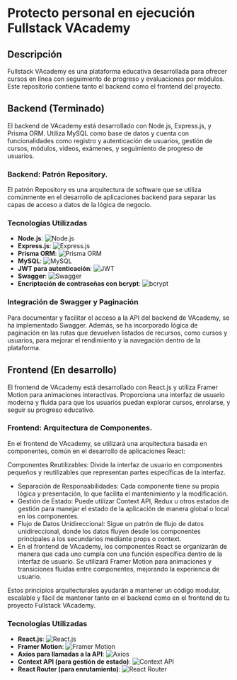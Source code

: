 # Protecto personal en ejecución Fullstack VAcademy

## Descripción

Fullstack VAcademy es una plataforma educativa desarrollada para ofrecer cursos en línea con seguimiento de progreso y evaluaciones por módulos. Este repositorio contiene tanto el backend como el frontend del proyecto.

## Backend (Terminado)

El backend de VAcademy está desarrollado con Node.js, Express.js, y Prisma ORM. Utiliza MySQL como base de datos y cuenta con funcionalidades como registro y autenticación de usuarios, gestión de cursos, módulos, videos, exámenes, y seguimiento de progreso de usuarios.

### Backend: Patrón Repository.

El patrón Repository es una arquitectura de software que se utiliza comúnmente en el desarrollo de aplicaciones backend para separar las capas de acceso a datos de la lógica de negocio. 

### Tecnologías Utilizadas

- **Node.js**: ![Node.js](https://img.shields.io/badge/Node.js-339933?logo=node.js&logoColor=white)
- **Express.js**: ![Express.js](https://img.shields.io/badge/Express.js-000000?logo=express&logoColor=white)
- **Prisma ORM**: ![Prisma ORM](https://img.shields.io/badge/Prisma-2D3748?logo=prisma&logoColor=white)
- **MySQL**: ![MySQL](https://img.shields.io/badge/MySQL-4479A1?logo=mysql&logoColor=white)
- **JWT para autenticación**: ![JWT](https://img.shields.io/badge/JWT-000000?logo=jsonwebtokens&logoColor=white)
- **Swagger**: ![Swagger](https://img.shields.io/badge/Swagger-%2344AA99.svg?logo=swagger&logoColor=white)
- **Encriptación de contraseñas con bcrypt**: ![bcrypt](https://img.shields.io/badge/bcrypt-007396?logo=npm&logoColor=white)

### Integración de Swagger y Paginación

Para documentar y facilitar el acceso a la API del backend de VAcademy, se ha implementado Swagger. Además, se ha incorporado lógica de paginación en las rutas que devuelven listados de recursos, como cursos y usuarios, para mejorar el rendimiento y la navegación dentro de la plataforma.

## Frontend (En desarrollo)

El frontend de VAcademy está desarrollado con React.js y utiliza Framer Motion para animaciones interactivas. Proporciona una interfaz de usuario moderna y fluida para que los usuarios puedan explorar cursos, enrolarse, y seguir su progreso educativo.

### Frontend: Arquitectura de Componentes.

En el frontend de VAcademy, se utilizará una arquitectura basada en componentes, común en el desarrollo de aplicaciones React:

Componentes Reutilizables: Divide la interfaz de usuario en componentes pequeños y reutilizables que representan partes específicas de la interfaz.
- Separación de Responsabilidades: Cada componente tiene su propia lógica y presentación, lo que facilita el mantenimiento y la modificación.
- Gestión de Estado: Puede utilizar Context API, Redux u otros estados de gestión para manejar el estado de la aplicación de manera global o local en los componentes.
- Flujo de Datos Unidireccional: Sigue un patrón de flujo de datos unidireccional, donde los datos fluyen desde los componentes principales a los secundarios mediante props o context.
- En el frontend de VAcademy, los componentes React se organizarán de manera que cada uno cumpla con una función específica dentro de la interfaz de usuario. Se utilizará Framer Motion para animaciones y transiciones fluidas entre componentes, mejorando la experiencia de usuario.

Estos principios arquitecturales ayudarán a mantener un código modular, escalable y fácil de mantener tanto en el backend como en el frontend de tu proyecto Fullstack VAcademy.

### Tecnologías Utilizadas

- **React.js**: ![React.js](https://img.shields.io/badge/React.js-61DAFB?logo=react&logoColor=white)
- **Framer Motion**: ![Framer Motion](https://img.shields.io/badge/Framer_Motion-0055FF?logo=framer&logoColor=white)
- **Axios para llamadas a la API**: ![Axios](https://img.shields.io/badge/Axios-0095D5?logo=axios&logoColor=white)
- **Context API (para gestión de estado)**: ![Context API](https://img.shields.io/badge/Context_API-3178C6?logo=react&logoColor=white)
- **React Router (para enrutamiento)**: ![React Router](https://img.shields.io/badge/React_Router-CA4245?logo=reactrouter&logoColor=white)
